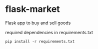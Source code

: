# flask-market
Flask app to buy and sell goods

required dependencies in requirements.txt

```
pip install -r requirements.txt
```
